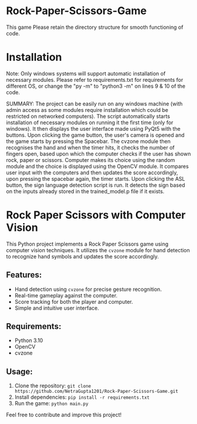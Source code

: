 # Rock-Paper-Scissors-Game
This game 
Please retain the directory structure for smooth functioning of code.

# Installation
Note: Only windows systems will support automatic installation of necessary modules.
Please refer to requirements.txt for requirements for different OS, or change the "py -m" to "python3 -m" on lines 9 & 10 of the code.

SUMMARY: 
The project can be easily run on any windows machine (with admin access as some modules require installation which could be restricted on networked computers). The script automatically starts installation of necessary modules on running it the first time (only for windows). It then displays the user interface made using PyQt5 with the buttons. Upon clicking the game button, the user's camera is opened and the game starts by pressing the Spacebar. The cvzone module then recognises the hand and when the timer hits, it checks the number of fingers open, based upon which the computer checks if the user has shown rock, paper or scissors. Computer makes its choice using the random module and the choice is displayed using the OpenCV module. It compares user input with the computers and then updates the score accordingly, upon pressing the spacebar again, the timer starts. Upon clicking the ASL button, the sign language detection script is run. It detects the sign based on the inputs already stored in the trained_model.p file if it exists.

# Rock Paper Scissors with Computer Vision

This Python project implements a Rock Paper Scissors game using computer vision techniques. It utilizes the `cvzone` module for hand detection to recognize hand symbols and updates the score accordingly.

## Features:
- Hand detection using `cvzone` for precise gesture recognition.
- Real-time gameplay against the computer.
- Score tracking for both the player and computer.
- Simple and intuitive user interface.

## Requirements:
- Python 3.10
- OpenCV
- cvzone

## Usage:
1. Clone the repository: `git clone https://github.com/NetraGupta1201/Rock-Paper-Scissors-Game.git`
2. Install dependencies: `pip install -r requirements.txt`
3. Run the game: `python main.py`

Feel free to contribute and improve this project!
